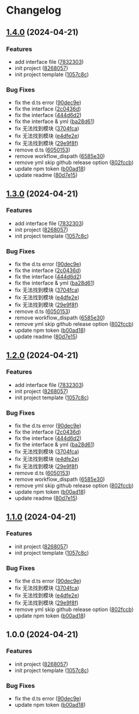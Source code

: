# Changelog

## [1.4.0](https://github.com/poechiang/fetchjs/compare/v1.3.0...v1.4.0) (2024-04-21)


### Features

* add interface file ([7832303](https://github.com/poechiang/fetchjs/commit/78323033fed21fc5126908d31f03d84411f2dc74))
* init project ([8268057](https://github.com/poechiang/fetchjs/commit/826805781d1f2ddd2eba3f2218211ed846e16756))
* init project template ([1057c8c](https://github.com/poechiang/fetchjs/commit/1057c8c76662c6b25450d107576b98bc228acd67))


### Bug Fixes

* fix the d.ts error ([90dec9e](https://github.com/poechiang/fetchjs/commit/90dec9e221effdf927ebdefa73bc592f4703764b))
* fix the interface ([2c0436d](https://github.com/poechiang/fetchjs/commit/2c0436d5b13fbfcb73b01c9919e1dcf7deee8a34))
* fix the interface ([444d6d2](https://github.com/poechiang/fetchjs/commit/444d6d2e63034a8faa1f943096b0bc7f6c400392))
* fix the interface & yml ([ba28d61](https://github.com/poechiang/fetchjs/commit/ba28d61586e03fcd25656d3c0f6f60a31486502d))
* fix 无法找到模块 ([3704fca](https://github.com/poechiang/fetchjs/commit/3704fca35de704be2006c62698b608e662c99700))
* fix 无法找到模块 ([e4dfe2e](https://github.com/poechiang/fetchjs/commit/e4dfe2e7f3de0daadc67220e8efcecd693d11a73))
* fix 无法找到模块 ([29e9f8f](https://github.com/poechiang/fetchjs/commit/29e9f8f53f92014c1dd9b49de01e3a55e164bfe3))
* remove d.ts ([6050153](https://github.com/poechiang/fetchjs/commit/60501535c59f610fc58d088f3345fbfc4cfdef89))
* remove workflow_dispath ([6585e30](https://github.com/poechiang/fetchjs/commit/6585e3053f2b4bd9677ffa97752d06a71dfe08b6))
* remove yml skip github release option ([802fccb](https://github.com/poechiang/fetchjs/commit/802fccb35ac7580718d786381ecd87f7c6440df8))
* update npm token ([b00ad18](https://github.com/poechiang/fetchjs/commit/b00ad18aed0442658e5bd83b61d94c9bda8b5c20))
* update readme ([80d7e15](https://github.com/poechiang/fetchjs/commit/80d7e1541be3206149fc9b0c5813bf9b5955fa62))

## [1.3.0](https://github.com/poechiang/fetchjs/compare/v1.2.0...v1.3.0) (2024-04-21)


### Features

* add interface file ([7832303](https://github.com/poechiang/fetchjs/commit/78323033fed21fc5126908d31f03d84411f2dc74))
* init project ([8268057](https://github.com/poechiang/fetchjs/commit/826805781d1f2ddd2eba3f2218211ed846e16756))
* init project template ([1057c8c](https://github.com/poechiang/fetchjs/commit/1057c8c76662c6b25450d107576b98bc228acd67))


### Bug Fixes

* fix the d.ts error ([90dec9e](https://github.com/poechiang/fetchjs/commit/90dec9e221effdf927ebdefa73bc592f4703764b))
* fix the interface ([2c0436d](https://github.com/poechiang/fetchjs/commit/2c0436d5b13fbfcb73b01c9919e1dcf7deee8a34))
* fix the interface ([444d6d2](https://github.com/poechiang/fetchjs/commit/444d6d2e63034a8faa1f943096b0bc7f6c400392))
* fix the interface & yml ([ba28d61](https://github.com/poechiang/fetchjs/commit/ba28d61586e03fcd25656d3c0f6f60a31486502d))
* fix 无法找到模块 ([3704fca](https://github.com/poechiang/fetchjs/commit/3704fca35de704be2006c62698b608e662c99700))
* fix 无法找到模块 ([e4dfe2e](https://github.com/poechiang/fetchjs/commit/e4dfe2e7f3de0daadc67220e8efcecd693d11a73))
* fix 无法找到模块 ([29e9f8f](https://github.com/poechiang/fetchjs/commit/29e9f8f53f92014c1dd9b49de01e3a55e164bfe3))
* remove d.ts ([6050153](https://github.com/poechiang/fetchjs/commit/60501535c59f610fc58d088f3345fbfc4cfdef89))
* remove workflow_dispath ([6585e30](https://github.com/poechiang/fetchjs/commit/6585e3053f2b4bd9677ffa97752d06a71dfe08b6))
* remove yml skip github release option ([802fccb](https://github.com/poechiang/fetchjs/commit/802fccb35ac7580718d786381ecd87f7c6440df8))
* update npm token ([b00ad18](https://github.com/poechiang/fetchjs/commit/b00ad18aed0442658e5bd83b61d94c9bda8b5c20))
* update readme ([80d7e15](https://github.com/poechiang/fetchjs/commit/80d7e1541be3206149fc9b0c5813bf9b5955fa62))

## [1.2.0](https://github.com/poechiang/fetchjs/compare/v1.1.0...v1.2.0) (2024-04-21)


### Features

* add interface file ([7832303](https://github.com/poechiang/fetchjs/commit/78323033fed21fc5126908d31f03d84411f2dc74))
* init project ([8268057](https://github.com/poechiang/fetchjs/commit/826805781d1f2ddd2eba3f2218211ed846e16756))
* init project template ([1057c8c](https://github.com/poechiang/fetchjs/commit/1057c8c76662c6b25450d107576b98bc228acd67))


### Bug Fixes

* fix the d.ts error ([90dec9e](https://github.com/poechiang/fetchjs/commit/90dec9e221effdf927ebdefa73bc592f4703764b))
* fix the interface ([2c0436d](https://github.com/poechiang/fetchjs/commit/2c0436d5b13fbfcb73b01c9919e1dcf7deee8a34))
* fix the interface ([444d6d2](https://github.com/poechiang/fetchjs/commit/444d6d2e63034a8faa1f943096b0bc7f6c400392))
* fix the interface & yml ([ba28d61](https://github.com/poechiang/fetchjs/commit/ba28d61586e03fcd25656d3c0f6f60a31486502d))
* fix 无法找到模块 ([3704fca](https://github.com/poechiang/fetchjs/commit/3704fca35de704be2006c62698b608e662c99700))
* fix 无法找到模块 ([e4dfe2e](https://github.com/poechiang/fetchjs/commit/e4dfe2e7f3de0daadc67220e8efcecd693d11a73))
* fix 无法找到模块 ([29e9f8f](https://github.com/poechiang/fetchjs/commit/29e9f8f53f92014c1dd9b49de01e3a55e164bfe3))
* remove d.ts ([6050153](https://github.com/poechiang/fetchjs/commit/60501535c59f610fc58d088f3345fbfc4cfdef89))
* remove workflow_dispath ([6585e30](https://github.com/poechiang/fetchjs/commit/6585e3053f2b4bd9677ffa97752d06a71dfe08b6))
* remove yml skip github release option ([802fccb](https://github.com/poechiang/fetchjs/commit/802fccb35ac7580718d786381ecd87f7c6440df8))
* update npm token ([b00ad18](https://github.com/poechiang/fetchjs/commit/b00ad18aed0442658e5bd83b61d94c9bda8b5c20))
* update readme ([80d7e15](https://github.com/poechiang/fetchjs/commit/80d7e1541be3206149fc9b0c5813bf9b5955fa62))

## [1.1.0](https://github.com/poechiang/fetchjs/compare/v1.0.0...v1.1.0) (2024-04-21)


### Features

* init project ([8268057](https://github.com/poechiang/fetchjs/commit/826805781d1f2ddd2eba3f2218211ed846e16756))
* init project template ([1057c8c](https://github.com/poechiang/fetchjs/commit/1057c8c76662c6b25450d107576b98bc228acd67))


### Bug Fixes

* fix the d.ts error ([90dec9e](https://github.com/poechiang/fetchjs/commit/90dec9e221effdf927ebdefa73bc592f4703764b))
* fix 无法找到模块 ([3704fca](https://github.com/poechiang/fetchjs/commit/3704fca35de704be2006c62698b608e662c99700))
* fix 无法找到模块 ([e4dfe2e](https://github.com/poechiang/fetchjs/commit/e4dfe2e7f3de0daadc67220e8efcecd693d11a73))
* fix 无法找到模块 ([29e9f8f](https://github.com/poechiang/fetchjs/commit/29e9f8f53f92014c1dd9b49de01e3a55e164bfe3))
* remove yml skip github release option ([802fccb](https://github.com/poechiang/fetchjs/commit/802fccb35ac7580718d786381ecd87f7c6440df8))
* update npm token ([b00ad18](https://github.com/poechiang/fetchjs/commit/b00ad18aed0442658e5bd83b61d94c9bda8b5c20))

## 1.0.0 (2024-04-21)


### Features

* init project ([8268057](https://github.com/poechiang/fetchjs/commit/826805781d1f2ddd2eba3f2218211ed846e16756))
* init project template ([1057c8c](https://github.com/poechiang/fetchjs/commit/1057c8c76662c6b25450d107576b98bc228acd67))


### Bug Fixes

* fix the d.ts error ([90dec9e](https://github.com/poechiang/fetchjs/commit/90dec9e221effdf927ebdefa73bc592f4703764b))
* update npm token ([b00ad18](https://github.com/poechiang/fetchjs/commit/b00ad18aed0442658e5bd83b61d94c9bda8b5c20))
